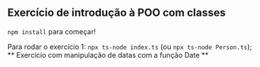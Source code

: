 ## Exercício de introdução à POO com classes

`npm install` para começar!

Para rodar o exercício 1: `npx ts-node index.ts` (ou `npx ts-node Person.ts`);
** Exercício com manipulação de datas com a função Date **

